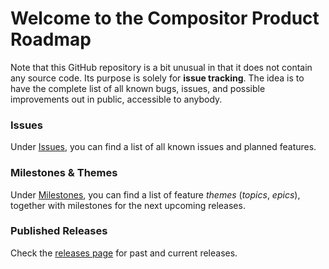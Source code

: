 # Welcome to the Compositor Product Roadmap
 
Note that this GitHub repository is a bit unusual in that it does not contain any source code. Its purpose is solely for **issue tracking**. 
The idea is to have the complete list of all known bugs, issues, and possible improvements out in public, accessible to anybody.
 
### Issues

Under [Issues](https://github.com/ktraunmueller/Compositor/issues), you can find a list of all known issues and planned features.

### Milestones & Themes

Under [Milestones](https://github.com/ktraunmueller/Compositor/milestones), you can find a list of feature _themes_ (_topics_, _epics_), together with milestones for the next upcoming releases. 

### Published Releases

Check the [releases page](https://github.com/ktraunmueller/Compositor/releases) for past and current releases.
